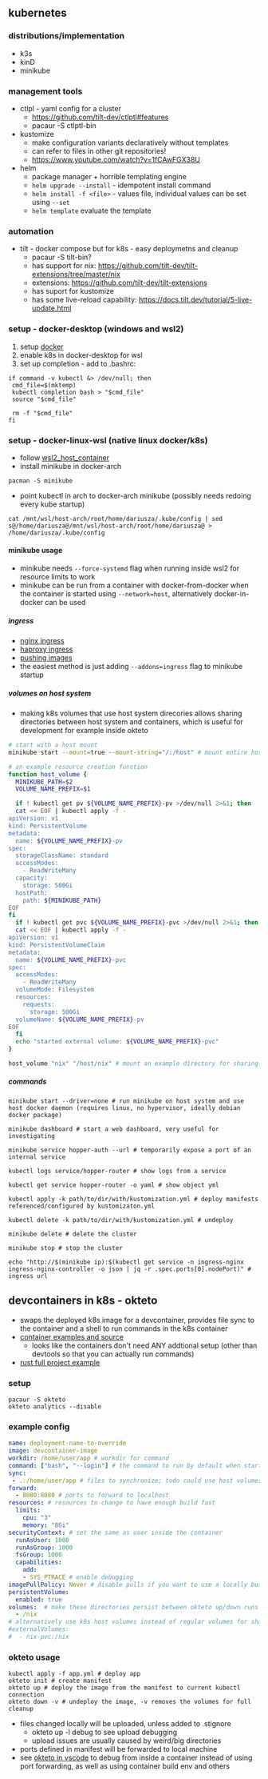## kubernetes

### distributions/implementation

- k3s
- kinD
- minikube

### management tools

- ctlpl - yaml config for a cluster
    - https://github.com/tilt-dev/ctlptl#features
    - pacaur -S ctlptl-bin
- kustomize
    - make configuration variants declaratively without templates
    - can refer to files in other git repositories!
    - https://www.youtube.com/watch?v=1fCAwFGX38U
- helm
    - package manager + horrible templating engine
    - `helm upgrade --install` - idempotent install command
    - `helm install -f <file>` - values file, individual values can be set using `--set`
    - `helm template` evaluate the template

### automation

- tilt - docker compose but for k8s - easy deploymetns and cleanup
    - pacaur -S tilt-bin?
    - has support for nix: https://github.com/tilt-dev/tilt-extensions/tree/master/nix
    - extensions: https://github.com/tilt-dev/tilt-extensions
    - has suport for kustomize
    - has some live-reload capability: https://docs.tilt.dev/tutorial/5-live-update.html

### setup - docker-desktop (windows and wsl2)

1. setup [docker](./docker.md) 
2. enable k8s in docker-desktop for wsl
3. set up completion - add to .bashrc:
```
if command -v kubectl &> /dev/null; then
 cmd_file=$(mktemp)
 kubectl completion bash > "$cmd_file"
 source "$cmd_file"

 rm -f "$cmd_file"
fi
```

### setup - docker-linux-wsl (native linux docker/k8s)

* follow [wsl2_host_container](../windows/wsl2_host_container.md)
* install minikube in docker-arch
```
pacman -S minikube
```
* point kubectl in arch to docker-arch minikube (possibly needs redoing every kube startup)
```
cat /mnt/wsl/host-arch/root/home/dariusza/.kube/config | sed s@/home/dariusza@/mnt/wsl/host-arch/root/home/dariusza@ > /home/dariusza/.kube/config
```

#### minikube usage

- minikube needs `--force-systemd` flag when running inside wsl2 for resource limits to work
- minikube can be run from a container with docker-from-docker when the container is started using `--network=host`, alternatively docker-in-docker can be used

##### ingress

- [nginx ingress](https://kubernetes.io/docs/tasks/access-application-cluster/ingress-minikube/)
- [haproxy ingress](https://haproxy-ingress.github.io/docs/getting-started/)
- [pushing images](https://minikube.sigs.k8s.io/docs/handbook/pushing/)
- the easiest method is just adding `--addons=ingress` flag to minikube startup

##### volumes on host system

- making k8s volumes that use host system direcories allows sharing directories between host system and containers, which is useful for development for example inside okteto

```bash
# start with a host mount
minikube start --mount=true --mount-string="/:/host" # mount entire host at once, using minikube mount to mount directories separately

# an example resource creation function
function host_volume {
  MINIKUBE_PATH=$2
  VOLUME_NAME_PREFIX=$1

  if ! kubectl get pv ${VOLUME_NAME_PREFIX}-pv >/dev/null 2>&1; then
  cat << EOF | kubectl apply -f -
apiVersion: v1
kind: PersistentVolume
metadata:
  name: ${VOLUME_NAME_PREFIX}-pv
spec:
  storageClassName: standard
  accessModes:
    - ReadWriteMany
  capacity:
    storage: 500Gi
  hostPath:
    path: ${MINIKUBE_PATH}
EOF
fi
  if ! kubectl get pvc ${VOLUME_NAME_PREFIX}-pvc >/dev/null 2>&1; then
  cat << EOF | kubectl apply -f -
apiVersion: v1
kind: PersistentVolumeClaim
metadata:
  name: ${VOLUME_NAME_PREFIX}-pvc
spec:
  accessModes:
    - ReadWriteMany
  volumeMode: Filesystem
  resources:
    requests:
      storage: 500Gi
  volumeName: ${VOLUME_NAME_PREFIX}-pv
EOF
  fi
  echo "started external volume: ${VOLUME_NAME_PREFIX}-pvc"
}

host_volume "nix" "/host/nix" # mount an example directory for sharing with host or caching between minikube instances
```

##### commands

```
minikube start --driver=none # run minikube on host system and use host docker daemon (requires linux, no hypervisor, ideally debian docker package)

minikube dashboard # start a web dashboard, very useful for investigating

minikube service hopper-auth --url # temporarily expose a port of an internal service

kubectl logs service/hopper-router # show logs from a service

kubectl get service hopper-router -o yaml # show object yml

kubectl apply -k path/to/dir/with/kustomization.yml # deploy manifests referenced/configured by kustomizaton.yml 

kubectl delete -k path/to/dir/with/kustomization.yml # undeploy

minikube delete # delete the cluster

minikube stop # stop the cluster

echo "http://$(minikube ip):$(kubectl get service -n ingress-nginx ingress-nginx-controller -o json | jq -r .spec.ports[0].nodePort)" # ingress url
```

## devcontainers in k8s - okteto

- swaps the deployed k8s image for a devcontainer, provides file sync to the container and a shell to run commands in the k8s container
- [container examples and source](https://github.com/okteto/devenv)
    - looks like the containers don't need ANY addtional setup (other than devtools so that you can actually run commands)
- [rust full project example](https://github.com/okteto/rust-getting-started)

### setup

```
pacaur -S okteto
okteto analytics --disable
```

### example config

```yml
name: deployment-name-to-override
image: devcontainer-image
workdir: /home/user/app # workdir for command
command: ["bash", "--login"] # the command to run by default when starting the container?
sync:
 - .:/home/user/app # files to synchronize; todo could use host volumes instead?
forward:
  - 8080:8080 # ports to forward to localhost
resources: # resources to change to have enough build fast
  limits:
    cpu: "3"
    memory: "8Gi"
securityContext: # set the same as user inside the container
  runAsUser: 1000
  runAsGroup: 1000
  fsGroup: 1000
  capabilities:
    add:
    - SYS_PTRACE # enable debugging
imagePullPolicy: Never # disable pulls if you want to use a locally built devcontainer
persistentVolume:
  enabled: true
volumes:  # make these directories persist between okteto up/down runs
  - /nix
# alternatively use k8s host volumes instead of regular volumes for sharing or caching between minikube instances
#externalVolumes:
#  - nix-pvc:/nix
```

### okteto usage

```
kubectl apply -f app.yml # deploy app
okteto init # create manifest
okteto up # deploy the image from the manifest to current kubectl connection
okteto down -v # undeploy the image, -v removes the volumes for full cleanup
```
- files changed locally will be uploaded, unless added to .stignore
    - okteto up -l debug to see upload debugging
    - upload issues are usually caused by weird/big directories
- ports defined in manifest will be forwarded to local machine
- see [okteto in vscode](./vscode.md) to debug from inside a container instead of using port forwarding, as well as using container build env and others